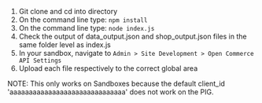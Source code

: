 1) Git clone and cd into directory
2) On the command line type: `npm install`
3) On the command line type: `node index.js` 
4) Check the output of data_output.json and shop_output.json files in the same folder level as index.js
5) In your sandbox, navigate to `Admin > Site Development > Open Commerce API Settings`
6) Upload each file respectively to the correct global area

NOTE: This only works on Sandboxes because the default client_id 'aaaaaaaaaaaaaaaaaaaaaaaaaaaaaa' does not work on the PIG.
